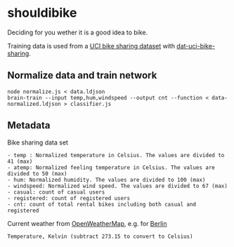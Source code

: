 # shouldibike

Deciding for you wether it is a good idea to bike.

Training data is used from a [UCI bike sharing dataset](https://archive.ics.uci.edu/ml/datasets/Bike+Sharing+Dataset) 
with [dat-uci-bike-sharing](https://github.com/finnp/dat-uci-bike-sharing).


## Normalize data and train network
```
node normalize.js < data.ldjson
brain-train --input temp,hum,windspeed --output cnt --function < data-normalized.ldjson > classifier.js
```

## Metadata

Bike sharing data set
```
- temp : Normalized temperature in Celsius. The values are divided to 41 (max) 
- atemp: Normalized feeling temperature in Celsius. The values are divided to 50 (max) 
- hum: Normalized humidity. The values are divided to 100 (max) 
- windspeed: Normalized wind speed. The values are divided to 67 (max) 
- casual: count of casual users 
- registered: count of registered users 
- cnt: count of total rental bikes including both casual and registered
```

Current weather from [OpenWeatherMap](http://openweathermap.org/weather-data#current), e.g.
for [Berlin](http://api.openweathermap.org/data/2.5/weather?q=Berlin)
```
Temperature, Kelvin (subtract 273.15 to convert to Celsius)
```